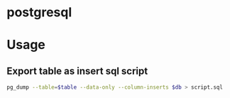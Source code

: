 # postgresql

# Usage
##  Export table as insert sql script
```bash
pg_dump --table=$table --data-only --column-inserts $db > script.sql
```